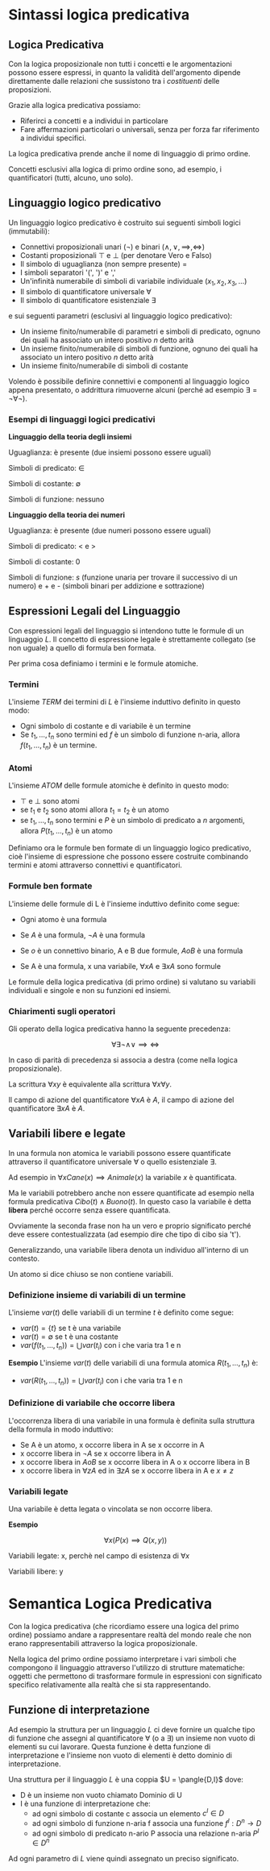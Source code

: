 # Sintassi logica predicativa

## Logica Predicativa

Con la logica proposizionale non tutti i concetti e le argomentazioni possono essere espressi, in quanto la validità dell'argomento dipende direttamente dalle relazioni che sussistono tra i *costituenti* delle proposizioni.

Grazie alla logica predicativa possiamo:

* Riferirci a concetti e a individui in particolare
* Fare affermazioni particolari o universali, senza per forza far riferimento a individui specifici.

La logica predicativa prende anche il nome di linguaggio di primo ordine. 

Concetti esclusivi alla logica di primo ordine sono, ad esempio, i quantificatori (tutti, alcuno, uno solo).

## Linguaggio logico predicativo

Un linguaggio logico predicativo è costruito sui seguenti simboli logici (immutabili):

* Connettivi proposizionali unari ($\neg$) e binari ($\land,\lor,\implies,\iff$)
* Costanti proposizionali $\top$ e $\bot$ (per denotare Vero e Falso)
* Il simbolo di uguaglianza (non sempre presente) $=$ 
* I simboli separatori '(', ')' e ','
* Un'infinità numerabile di simboli di variabile individuale ($x_1, x_2, x_3, ...$)
* Il simbolo di quantificatore universale $\forall$
* Il simbolo di quantificatore esistenziale $\exists$

e sui seguenti parametri (esclusivi al linguaggio logico predicativo):

* Un insieme finito/numerabile di parametri e simboli di predicato, ognuno dei quali ha associato un intero positivo $n$ detto arità 
* Un insieme finito/numerabile di simboli di funzione, ognuno dei quali ha associato un intero positivo $n$ detto arità
* Un insieme finito/numerabile di simboli di costante

Volendo è possibile definire connettivi e componenti al linguaggio logico appena presentato, o addrittura rimuoverne alcuni (perché ad esempio $\exists = \neg \forall \neg$).

### Esempi di linguaggi logici predicativi

**Linguaggio della teoria degli insiemi**

Uguaglianza: è presente (due insiemi possono essere uguali)

Simboli di predicato: $\in$

Simboli di costante: $\emptyset$

Simboli di funzione: nessuno

**Linguaggio della teoria dei numeri**

Uguaglianza: è presente (due numeri possono essere uguali)

Simboli di predicato: $<$ e $>$

Simboli di costante: 0

Simboli di funzione: $s$ (funzione unaria per trovare il successivo di un numero) e + e - (simboli binari per addizione e sottrazione) 


## Espressioni Legali del Linguaggio

Con espressioni legali del linguaggio si intendono tutte le formule di un linguaggio $L$. Il concetto di espressione legale è strettamente collegato (se non uguale) a quello di formula ben formata.

Per prima cosa definiamo i termini e le formule atomiche.

### Termini

L'insieme $TERM$ dei termini di $L$ è l'insieme induttivo definito in questo modo:

* Ogni simbolo di costante e di variabile è un termine
* Se $t_1, \ldots, t_n$ sono termini ed *f* è un simbolo di funzione n-aria, allora $f(t_1, \ldots, t_n)$ è un termine.

### Atomi

L'insieme $ATOM$ delle formule atomiche è definito in questo modo:

* $\top$ e $\bot$ sono atomi
* se $t_1$ e $t_2$ sono atomi allora $t_1 = t_2$ è un atomo
* se $t_1, \ldots, t_n$ sono termini e $P$ è un simbolo di predicato a $n$ argomenti, allora $P(t_1, \ldots, t_n)$ è un atomo

Definiamo ora le formule ben formate di un linguaggio logico predicativo, cioè l'insieme di espressione che possono essere costruite combinando termini e atomi attraverso connettivi e quantificatori.

### Formule ben formate

L'insieme delle formule di L è l'insieme induttivo definito come segue:

* Ogni atomo è una formula

* Se $A$ è una formula, $\neg A$ è una formula

* Se $o$ è un connettivo binario, A e B due formule, $AoB$ è una formula

* Se A è una formula, x una variabile, $\forall x A$ e $\exists x A$ sono formule

Le formule della logica predicativa (di primo ordine) si valutano su variabili individuali e singole e non su funzioni ed insiemi.

### Chiarimenti sugli operatori

Gli operato della logica predicativa hanno la seguente precedenza:

$$\forall \exists \neg \land \lor \implies \iff$$

In caso di parità di precedenza si associa a destra (come nella logica proposizionale).

La scrittura $\forall xy$ è equivalente alla scrittura $\forall x \forall y$.

Il campo di azione del quantificatore $\forall xA$ è $A$, il campo di azione del quantificatore $\exists xA$ è $A$.

## Variabili libere e legate

In una formula non atomica le variabili possono essere quantificate attraverso il quantificatore universale $\forall$ o quello esistenziale $\exists$.

Ad esempio in $\forall x Cane(x) \implies Animale(x)$ la variabile $x$ è quantificata.

Ma le variabili potrebbero anche non essere quantificate ad esempio nella formula predicativa $Cibo(t) \land Buono(t)$. In questo caso la variabile è detta **libera** perché occorre senza essere quantificata.

Ovviamente la seconda frase non ha un vero e proprio significato perché deve essere contestualizzata (ad esempio dire che tipo di cibo sia 't'). 

Generalizzando, una variabile libera denota un individuo all'interno di un contesto.

Un atomo si dice chiuso se non contiene variabili.

### Definizione insieme di variabili di un termine

L'insieme $var(t)$ delle variabili di un termine *t* è definito come segue:

* $var(t) = \{t\}$ se t è una variabile
* $var(t) = \emptyset$ se t è una costante
* $var(f(t_1, \ldots, t_n)) = \bigcup var(t_i)$ con i che varia tra 1 e n


**Esempio**
L'insieme $var(t)$ delle variabili di una formula atomica $R(t_1, \ldots, t_n)$ è:

* $var(R(t_1, \ldots, t_n)) = \bigcup var(t_i)$ con i che varia tra 1 e n

### Definizione di variabile che occorre libera

L'occorrenza libera di una variabile in una formula è definita sulla struttura della formula in modo induttivo:

* Se A è un atomo, x occorre libera in A se x occorre in A
* x occorre libera in $\neg A$ se x occorre libera in A
* x occorre libera in $A o B$ se x occorre libera in A o x occorre libera in B
* x occorre libera in $\forall zA$ ed in $\exists zA$ se x occorre libera in A e $x \neq z$

### Variabili legate

Una variabile è detta legata o vincolata se non occorre libera.

**Esempio**

$$\forall x(P(x) \implies Q(x,y))$$

Variabili legate: x, perchè nel campo di esistenza di $\forall x$

Variabili libere: y

# Semantica Logica Predicativa

Con la logica predicativa (che ricordiamo essere una logica del primo ordine) possiamo andare a rappresentare realtà del mondo reale che non erano rappresentabili attraverso la logica proposizionale.

Nella logica del primo ordine possiamo interpretare i vari simboli che compongono il linguaggio attraverso l'utilizzo di strutture matematiche: oggetti che permettono di trasformare formule in espressioni con significato specifico relativamente alla realtà che si sta rappresentando.

## Funzione di interpretazione

Ad esempio la struttura per un linguaggio $L$ ci deve fornire un qualche tipo di funzione che assegni al quantificatore $\forall$ (o a $\exists$) un insieme non vuoto di elementi su cui lavorare. Questa funzione è detta funzione di interpretazione e l'insieme non vuoto di elementi è detto dominio di interpretazione.

Una struttura per il linguaggio $L$ è una coppia $U = \pangle{D,I}$ dove:

* D è un insieme non vuoto chiamato Dominio di U
* I è una funzione di interpretazione che:
	* ad ogni simbolo di costante c associa un elemento $c^{I} \in D$
	* ad ogni simbolo di funzione n-aria f associa una funzione $f^{I} : D^{n} \rightarrow D$
	* ad ogni simbolo di predicato n-ario P associa una relazione n-aria $P^{I} \in D^{n}$

Ad ogni parametro di $L$ viene quindi assegnato un preciso significato.

